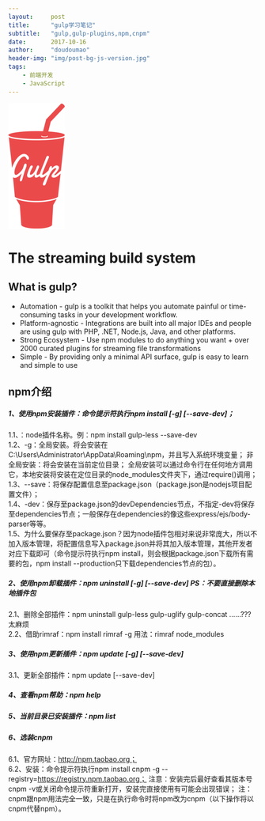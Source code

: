```yaml
---
layout:     post
title:      "gulp学习笔记"
subtitle:   "gulp,gulp-plugins,npm,cnpm"
date:       2017-10-16
author:     "doudoumao"
header-img: "img/post-bg-js-version.jpg"
tags:
    - 前端开发
    - JavaScript
---
```

![java-javascript](/img/in-post/post-gulp/gulp-logo-mini.png)
# The streaming build system
## What is gulp?
- Automation - gulp is a toolkit that helps you automate painful or time-consuming tasks in your development workflow.
- Platform-agnostic - Integrations are built into all major IDEs and people are using gulp with PHP, .NET, Node.js, Java, and other platforms.
- Strong Ecosystem - Use npm modules to do anything you want + over 2000 curated plugins for streaming file transformations
- Simple - By providing only a minimal API surface, gulp is easy to learn and simple to use

## npm介绍
##### 1、使用npm安装插件：命令提示符执行npm install <name> [-g] [--save-dev]；<br>
1.1、<name>：node插件名称。例：npm install gulp-less --save-dev	<br>
1.2、-g：全局安装。将会安装在C:\Users\Administrator\AppData\Roaming\npm，并且写入系统环境变量；  非全局安装：将会安装在当前定位目录；  全局安装可以通过命令行在任何地方调用它，本地安装将安装在定位目录的node_modules文件夹下，通过require()调用；<br>
1.3、--save：将保存配置信息至package.json（package.json是nodejs项目配置文件）；<br>
1.4、-dev：保存至package.json的devDependencies节点，不指定-dev将保存至dependencies节点；一般保存在dependencies的像这些express/ejs/body-parser等等。<br>
1.5、为什么要保存至package.json？因为node插件包相对来说非常庞大，所以不加入版本管理，将配置信息写入package.json并将其加入版本管理，其他开发者对应下载即可（命令提示符执行npm install，则会根据package.json下载所有需要的包，npm install --production只下载dependencies节点的包）。<br>
##### 2、使用npm卸载插件：npm uninstall <name> [-g] [--save-dev]  PS：不要直接删除本地插件包<br>
2.1、删除全部插件：npm uninstall gulp-less gulp-uglify gulp-concat ……???太麻烦<br>
2.2、借助rimraf：npm install rimraf -g 用法：rimraf node_modules<br>
##### 3、使用npm更新插件：npm update <name> [-g] [--save-dev]<br>
3.1、更新全部插件：npm update [--save-dev]
##### 4、查看npm帮助：npm help
##### 5、当前目录已安装插件：npm list
##### 6、选装cnpm<br>
6.1、官方网址：http://npm.taobao.org；<br>
6.2、安装：命令提示符执行npm install cnpm -g --registry=https://registry.npm.taobao.org；  注意：安装完后最好查看其版本号cnpm -v或关闭命令提示符重新打开，安装完直接使用有可能会出现错误；
注：cnpm跟npm用法完全一致，只是在执行命令时将npm改为cnpm（以下操作将以cnpm代替npm）。

